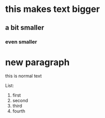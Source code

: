 # this makes text bigger 
## a bit smaller
### even smaller 

# new paragraph 
this is normal text 

List: 
1. first
2. second
3. third
4. fourth 

